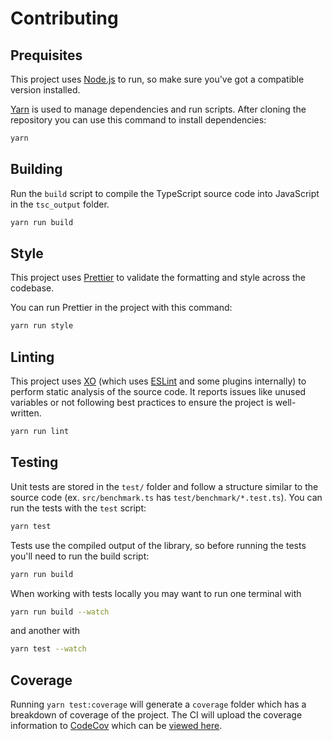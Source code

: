 # Contributing

## Prequisites

This project uses [Node.js](https://nodejs.org) to run, so make sure you've got a compatible version installed.

[Yarn](https://yarnpkg.com) is used to manage dependencies and run scripts.
After cloning the repository you can use this command to install dependencies:

```sh
yarn
```

## Building

Run the `build` script to compile the TypeScript source code into JavaScript in the `tsc_output` folder.

```sh
yarn run build
```

## Style

This project uses [Prettier](https://prettier.io) to validate the formatting and style across the codebase.

You can run Prettier in the project with this command:

```sh
yarn run style
```

## Linting

This project uses [XO](https://github.com/xojs/xo) (which uses [ESLint](https://eslint.org) and some plugins internally) to perform static analysis of the source code.
It reports issues like unused variables or not following best practices to ensure the project is well-written.

```sh
yarn run lint
```

## Testing

Unit tests are stored in the `test/` folder and follow a structure similar to the source code (ex. `src/benchmark.ts` has `test/benchmark/*.test.ts`).
You can run the tests with the `test` script:

```sh
yarn test
```

Tests use the compiled output of the library, so before running the tests you'll need to run the build script:

```sh
yarn run build
```

When working with tests locally you may want to run one terminal with

```sh
yarn run build --watch
```

and another with

```sh
yarn test --watch
```

## Coverage

Running `yarn test:coverage` will generate a `coverage` folder which has a breakdown of coverage of the project.
The CI will upload the coverage information to [CodeCov](https://codecov.io) which can be [viewed here](https://codecov.io/gh/jonahsnider/benchmark).
